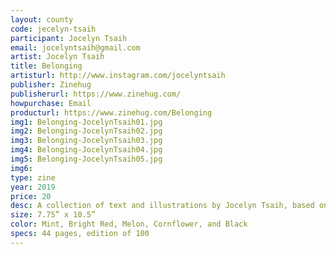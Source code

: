 ```yaml
---
layout: county 
code: jecelyn-tsaih
participant: Jocelyn Tsaih
email: jocelyntsaih@gmail.com
artist: Jocelyn Tsaih
title: Belonging
artisturl: http://www.instagram.com/jocelyntsaih
publisher: Zinehug
publisherurl: https://www.zinehug.com/
howpurchase: Email
producturl: https://www.zinehug.com/Belonging
img1: Belonging-JocelynTsaih01.jpg
img2: Belonging-JocelynTsaih02.jpg
img3: Belonging-JocelynTsaih03.jpg
img4: Belonging-JocelynTsaih04.jpg
img5: Belonging-JocelynTsaih05.jpg
img6: 
type: zine
year: 2019
price: 20
desc: A collection of text and illustrations by Jocelyn Tsaih, based on the subject of Belonging explored during her residency at Almost Perfect Tokyo.
size: 7.75” x 10.5”
color: Mint, Bright Red, Melon, Cornflower, and Black
specs: 44 pages, edition of 100
---
```

